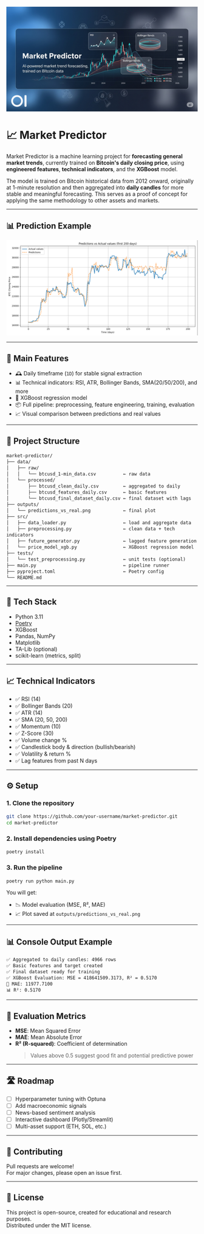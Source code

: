 ![BTC Predictor](assets/images/presentation_image_mp.png)

# 📈 Market Predictor

Market Predictor is a machine learning project for **forecasting general market trends**, currently trained on **Bitcoin's daily closing price**, using **engineered features**, **technical indicators**, and the **XGBoost** model.

The model is trained on Bitcoin historical data from 2012 onward, originally at 1-minute resolution and then aggregated into **daily candles** for more stable and meaningful forecasting. This serves as a proof of concept for applying the same methodology to other assets and markets.

---

## 📊 Prediction Example

![Predictions vs Real Values](assets/images/predictions_vs_real.png)

---

## 🚀 Main Features
 
- 🕰️ Daily timeframe (`1D`) for stable signal extraction  
- 📊 Technical indicators: RSI, ATR, Bollinger Bands, SMA(20/50/200), and more  
- 🧠 XGBoost regression model  
- 📦 Full pipeline: preprocessing, feature engineering, training, evaluation  
- 📈 Visual comparison between predictions and real values  

---

## 📁 Project Structure

```
market-predictor/
├── data/
│   ├── raw/
│   │   └── btcusd_1-min_data.csv          ← raw data
│   └── processed/
│       ├── btcusd_clean_daily.csv         ← aggregated to daily
│       ├── btcusd_features_daily.csv      ← basic features
│       └── btcusd_final_dataset_daily.csv ← final dataset with lags
├── outputs/
│   └── predictions_vs_real.png            ← final plot
├── src/
│   ├── data_loader.py                     ← load and aggregate data
│   ├── preprocessing.py                   ← clean data + tech indicators
│   ├── future_generator.py                ← lagged feature generation
│   └── price_model_xgb.py                 ← XGBoost regression model
├── tests/
│   └── test_preprocessing.py              ← unit tests (optional)
├── main.py                                ← pipeline runner
├── pyproject.toml                         ← Poetry config
└── README.md
```

---

## 🧠 Tech Stack

- Python 3.11
- [Poetry](https://python-poetry.org/)
- XGBoost
- Pandas, NumPy
- Matplotlib
- TA-Lib (optional)
- scikit-learn (metrics, split)

---

## 📈 Technical Indicators

- ✅ RSI (14)
- ✅ Bollinger Bands (20)
- ✅ ATR (14)
- ✅ SMA (20, 50, 200)
- ✅ Momentum (10)
- ✅ Z-Score (30)
- ✅ Volume change %
- ✅ Candlestick body & direction (bullish/bearish)
- ✅ Volatility & return %
- ✅ Lag features from past N days

---

## ⚙️ Setup

### 1. Clone the repository

```bash
git clone https://github.com/your-username/market-predictor.git
cd market-predictor
```

### 2. Install dependencies using Poetry

```bash
poetry install
```

### 3. Run the pipeline

```bash
poetry run python main.py
```

You will get:
- 📉 Model evaluation (MSE, R², MAE)
- 📈 Plot saved at `outputs/predictions_vs_real.png`

---

## 📊 Console Output Example

```
✅ Aggregated to daily candles: 4966 rows
✅ Basic features and target created
✅ Final dataset ready for training
✅ XGBoost Evaluation: MSE = 418641509.3173, R² = 0.5170
📏 MAE: 11977.7100
📊 R²: 0.5170
```

---

## 🧪 Evaluation Metrics

- **MSE**: Mean Squared Error
- **MAE**: Mean Absolute Error
- **R² (R-squared)**: Coefficient of determination  
  > Values above 0.5 suggest good fit and potential predictive power

---

## 🛣️ Roadmap

- [ ] Hyperparameter tuning with Optuna
- [ ] Add macroeconomic signals
- [ ] News-based sentiment analysis
- [ ] Interactive dashboard (Plotly/Streamlit)
- [ ] Multi-asset support (ETH, SOL, etc.)

---

## 🤝 Contributing

Pull requests are welcome!  
For major changes, please open an issue first.

---

## 📄 License

This project is open-source, created for educational and research purposes.  
Distributed under the MIT license.

